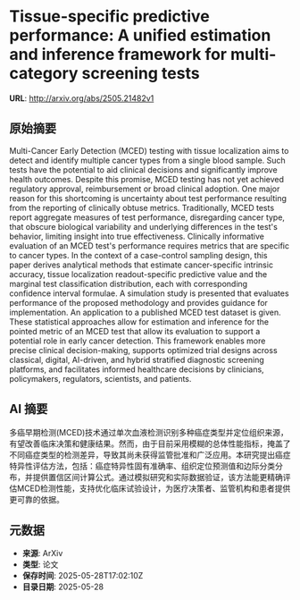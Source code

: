 # Tissue-specific predictive performance: A unified estimation and inference framework for multi-category screening tests

**URL**: http://arxiv.org/abs/2505.21482v1

## 原始摘要

Multi-Cancer Early Detection (MCED) testing with tissue localization aims to
detect and identify multiple cancer types from a single blood sample. Such
tests have the potential to aid clinical decisions and significantly improve
health outcomes. Despite this promise, MCED testing has not yet achieved
regulatory approval, reimbursement or broad clinical adoption. One major reason
for this shortcoming is uncertainty about test performance resulting from the
reporting of clinically obtuse metrics. Traditionally, MCED tests report
aggregate measures of test performance, disregarding cancer type, that obscure
biological variability and underlying differences in the test's behavior,
limiting insight into true effectiveness. Clinically informative evaluation of
an MCED test's performance requires metrics that are specific to cancer types.
In the context of a case-control sampling design, this paper derives analytical
methods that estimate cancer-specific intrinsic accuracy, tissue localization
readout-specific predictive value and the marginal test classification
distribution, each with corresponding confidence interval formulae. A
simulation study is presented that evaluates performance of the proposed
methodology and provides guidance for implementation. An application to a
published MCED test dataset is given. These statistical approaches allow for
estimation and inference for the pointed metric of an MCED test that allow its
evaluation to support a potential role in early cancer detection. This
framework enables more precise clinical decision-making, supports optimized
trial designs across classical, digital, AI-driven, and hybrid stratified
diagnostic screening platforms, and facilitates informed healthcare decisions
by clinicians, policymakers, regulators, scientists, and patients.


## AI 摘要

多癌早期检测(MCED)技术通过单次血液检测识别多种癌症类型并定位组织来源，有望改善临床决策和健康结果。然而，由于目前采用模糊的总体性能指标，掩盖了不同癌症类型的检测差异，导致其尚未获得监管批准和广泛应用。本研究提出癌症特异性评估方法，包括：癌症特异性固有准确率、组织定位预测值和边际分类分布，并提供置信区间计算公式。通过模拟研究和实际数据验证，该方法能更精确评估MCED检测性能，支持优化临床试验设计，为医疗决策者、监管机构和患者提供更可靠的依据。

## 元数据

- **来源**: ArXiv
- **类型**: 论文
- **保存时间**: 2025-05-28T17:02:10Z
- **目录日期**: 2025-05-28
